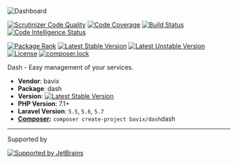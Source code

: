 ![Dashboard](https://user-images.githubusercontent.com/5111255/52911202-c0fe4400-32b1-11e9-92db-bc80ea9b4c42.png)

[![Scrutinizer Code Quality](https://scrutinizer-ci.com/g/bavix/dash/badges/quality-score.png?b=master)](https://scrutinizer-ci.com/g/bavix/dash/?branch=master)
[![Code Coverage](https://scrutinizer-ci.com/g/bavix/dash/badges/coverage.png?b=master)](https://scrutinizer-ci.com/g/bavix/dash/?branch=master)
[![Build Status](https://scrutinizer-ci.com/g/bavix/dash/badges/build.png?b=master)](https://scrutinizer-ci.com/g/bavix/dash/build-status/master)
[![Code Intelligence Status](https://scrutinizer-ci.com/g/bavix/dash/badges/code-intelligence.svg?b=master)](https://scrutinizer-ci.com/code-intelligence)

[![Package Rank](https://phppackages.org/p/bavix/dash/badge/rank.svg)](https://packagist.org/packages/bavix/dash)
[![Latest Stable Version](https://poser.pugx.org/bavix/dash/v/stable)](https://packagist.org/packages/bavix/dash)
[![Latest Unstable Version](https://poser.pugx.org/bavix/dash/v/unstable)](https://packagist.org/packages/bavix/dash)
[![License](https://poser.pugx.org/bavix/dash/license)](https://packagist.org/packages/bavix/dash)
[![composer.lock](https://poser.pugx.org/bavix/dash/composerlock)](https://packagist.org/packages/bavix/dash)

Dash - Easy management of your services.

* **Vendor**: bavix
* **Package**: dash
* **Version**: [![Latest Stable Version](https://poser.pugx.org/bavix/dash/v/stable)](https://packagist.org/packages/bavix/dash)
* **PHP Version**: 7.1+ 
* **Laravel Version**: `5.5`, `5.6`, `5.7`
* **[Composer](https://getcomposer.org/):** `composer create-project bavix/dash`dash

---
Supported by

[![Supported by JetBrains](https://cdn.rawgit.com/bavix/development-through/46475b4b/jetbrains.svg)](https://www.jetbrains.com/)
